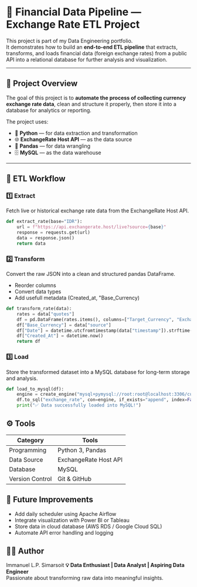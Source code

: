 # 💱 Financial Data Pipeline — Exchange Rate ETL Project

This project is part of my Data Engineering portfolio.  
It demonstrates how to build an **end-to-end ETL pipeline** that extracts, transforms, and loads financial data (foreign exchange rates) from a public API into a relational database for further analysis and visualization.

---

## 🚀 Project Overview
The goal of this project is to **automate the process of collecting currency exchange rate data**, clean and structure it properly, then store it into a database for analytics or reporting.

The project uses:
- 🧩 **Python** — for data extraction and transformation  
- 🌐 **ExchangeRate Host API** — as the data source  
- 🧮 **Pandas** — for data wrangling  
- 🗄️ **MySQL** — as the data warehouse  

---

## 🧠 ETL Workflow

### 1️⃣ **Extract**
Fetch live or historical exchange rate data from the ExchangeRate Host API.

```python
def extract_rate(base="IDR"):
    url = f"https://api.exchangerate.host/live?source={base}"
    response = requests.get(url)
    data = response.json()
    return data
```

### 2️⃣ **Transform**
Convert the raw JSON into a clean and structured pandas DataFrame.
- Reorder columns
- Convert data types
- Add usefull metadata (Created_at, "Base_Currency)
    
```python
def transform_rate(data):
    rates = data["quotes"]
    df = pd.DataFrame(rates.items(), columns=["Target_Currency", "Exchange_Rate"])
    df["Base_Currency"] = data["source"]
    df["Date"] = datetime.utcfromtimestamp(data["timestamp"]).strftime("%Y-%m-%d %H:%M:%S")
    df["Created_At"] = datetime.now()
    return df
```

### 3️⃣ Load
Store the transformed dataset into a MySQL database for long-term storage and analysis.

```python
def load_to_mysql(df):
    engine = create_engine("mysql+pymysql://root:root@localhost:3306/currency")
    df.to_sql("exchange_rate", con=engine, if_exists="append", index=False)
    print("✅ Data successfully loaded into MySQL!")
```

## ⚙️ Tools

| Category                | Tools                 |
| ----------------------- | --------------------- |
| Programming             | Python 3, Pandas      |
| Data Source             | ExchangeRate Host API |
| Database                | MySQL                 |
| Version Control         | Git & GitHub          |


## 🔄 Future Improvements

 - Add daily scheduler using Apache Airflow
 - Integrate visualization with Power BI or Tableau
 - Store data in cloud database (AWS RDS / Google Cloud SQL)
 - Automate API error handling and logging


## 🧑‍💻 Author
Immanuel L.P. Simarsoit
**💡 Data Enthusiast | Data Analyst | Aspiring Data Engineer**  
Passionate about transforming raw data into meaningful insights.
